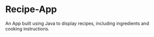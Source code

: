 # Recipe-App
An App built using Java to display recipes, including ingredients and cooking instructions.
